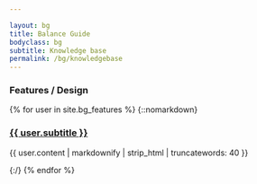 ```yaml
---

layout: bg
title: Balance Guide
bodyclass: bg
subtitle: Knowledge base
permalink: /bg/knowledgebase
---
```


<h3>Features / Design</h3>
{% for user in site.bg_features %}
{::nomarkdown}
    <a href="{{ site.baseurl }}{{ user.url }}">
  		<h3>{{ user.subtitle }}</h3>
  	</a>
  	<p>{{ user.content | markdownify | strip_html | truncatewords: 40 }}</p>
{:/}
{% endfor %}




